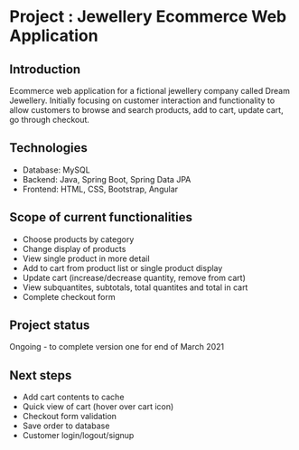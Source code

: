 # Project : Jewellery Ecommerce Web Application

## Introduction
Ecommerce web application for a fictional jewellery company called Dream Jewellery.
Initially focusing on customer interaction and functionality to allow customers to browse and search products, add to cart, update cart, go through checkout. 

## Technologies
- Database: MySQL
- Backend: Java, Spring Boot, Spring Data JPA
- Frontend: HTML, CSS, Bootstrap, Angular

## Scope of current functionalities
- Choose products by category
- Change display of products
- View single product in more detail
- Add to cart from product list or single product display
- Update cart (increase/decrease quantity, remove from cart)
- View subquantites, subtotals, total quantites and total in cart
- Complete checkout form

## Project status
Ongoing - to complete version one for end of March 2021

## Next steps
- Add cart contents to cache
- Quick view of cart (hover over cart icon)
- Checkout form validation
- Save order to database
- Customer login/logout/signup
